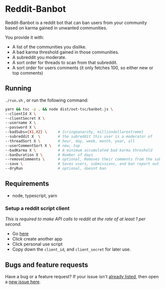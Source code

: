 # Reddit-Banbot

Reddit-Banbot is a reddit bot that can ban users from your community based on karma gained in unwanted communities. 

You provide it with:
- A list of the communities you dislike.
- A bad karma threshold gained in those communities.
- A subreddit you moderate.
- A sort order for threads to scan from that subreddit.
- A sort order for users comments (it only fetches 100, so either new or top comments)

## Running

`./run.sh` , or run the following command:

```sh
yarn && tsc -p . && node dist/out-tsc/banbot.js \
--clientId X \
--clientSecret X \
--username X \
--password X \
--badSubs={X1,X2} \     # {cringeanarchy, milliondollarextreme}
--subreddit X  \        # the subreddit this user is a moderator of
--threadSort X \        # hour, day, week, month, year, all
--userCommentSort X \   # new, top
--badKarma X \          # A minimum accumulated bad karma threshold
--banDuration X \       # Number of days
--removeComments \      # optional, Removes their comments from the subreddit too
--save \                # Saves users, submissions, and ban report out to the saved folder
--dryRun                # optional, doesnt ban
```

## Requirements
- node, typescript, yarn

### Setup a reddit script client

*This is required to make API calls to reddit at the rate of at least 1 per second.*

- Go [here](https://www.reddit.com/prefs/apps)
- Click create another app
- Click personal use script
- Copy down the `client_id`, and `client_secret` for later use.



## Bugs and feature requests
Have a bug or a feature request? If your issue isn't [already listed](https://github.com/tchoulihan/reddit-banbot/issues/), then open a [new issue here](https://github.com/tchoulihan/reddit-banbot/issues/new).
